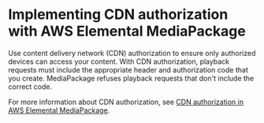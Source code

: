 # Implementing CDN authorization with AWS Elemental MediaPackage<a name="encryption-static-key-set-up"></a>

Use content delivery network \(CDN\) authorization to ensure only authorized devices can access your content\. With CDN authorization, playback requests must include the appropriate header and authorization code that you create\. MediaPackage refuses playback requests that don't include the correct code\.

For more information about CDN authorization, see [CDN authorization in AWS Elemental MediaPackage](cdn-auth.md)\.